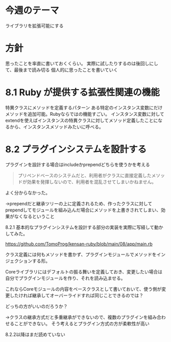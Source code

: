 # 今週のテーマ
ライブラリを拡張可能にする

# 方針
思ったことを率直に書いておくくらい。
実際に試したりするのは後回しにして、最後まで読み切る
個人的に思ったことを書いていく

# 8.1 Ruby が提供する拡張性関連の機能
特異クラスにメソッドを定義するパターン
ある特定のインスタンス変数にだけメソッドを追加可能。Rubyならではの機能すごい。
インスタンス変数に対してextendを使えばインスタンスの特異クラスに対してメソッド定義したことになるから、インスタンスメソッドみたいに呼べる。

# 8.2 プラグインシステムを設計する
プラグインを設計する場合はincludeかprependどちらを使うかを考える

> プリペンドベースのシステムだと、利用者がクラスに直接定義したメソッドが効果を発揮しないので、利用者を混乱させてしまいかねません。

よく分からなかった。

→prependだと継承ツリーの上に定義されるため、作ったクラスに対してprependしてモジュールを組み込んだ場合にメソッドを上書きされてしまい、効果がなくなるということ

8.2.1 基本的なプラグインシステムを設計する部分の実装を実際に写経して動かしてみた。

https://github.com/TomoProg/kensan-ruby/blob/main/08/app/main.rb

クラス定義には何もメソッドを書かず、プラグインモジュールでメソッドをインジェクションする形。

Coreライブラリにはデフォルトの振る舞いを定義しておき、変更したい場合は自分でプラグインモジュールを作り、それを読み込ませる。

これならCoreモジュールの内容をベースクラスとして書いておいて、使う側が変更したければ継承してオーバーライドすれば同じことできるのでは？

どっちの方がいいのだろうか？

→クラスの継承方式だと多重継承ができないので、複数のプラグインを組み合わせることができない。 そう考えるとプラグイン方式の方が柔軟性が高い

8.2.2以降はまだ読めていない